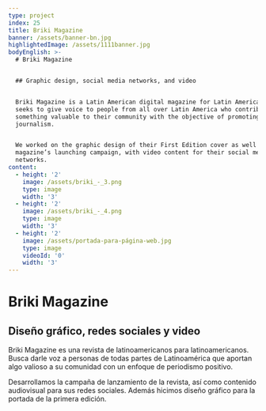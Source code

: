 ```yaml
---
type: project
index: 25
title: Briki Magazine
banner: /assets/banner-bn.jpg
highlightedImage: /assets/1111banner.jpg
bodyEnglish: >-
  # Briki Magazine


  ## Graphic design, social media networks, and video


  Briki Magazine is a Latin American digital magazine for Latin Americans. It
  seeks to give voice to people from all over Latin America who contribute
  something valuable to their community with the objective of promoting positive
  journalism.


  We worked on the graphic design of their First Edition cover as well as the
  magazine’s launching campaign, with video content for their social media
  networks.
content:
  - height: '2'
    image: /assets/briki_-_3.png
    type: image
    width: '3'
  - height: '2'
    image: /assets/briki_-_4.png
    type: image
    width: '3'
  - height: '2'
    image: /assets/portada-para-página-web.jpg
    type: image
    videoId: '0'
    width: '3'
---
```

# Briki Magazine

## Diseño gráfico, redes sociales y video

Briki Magazine es una revista de latinoamericanos para latinoamericanos. Busca darle voz a personas de todas partes de Latinoamérica que aportan algo valioso a su comunidad con un enfoque de periodismo positivo.

Desarrollamos la campaña de lanzamiento de la revista, así como contenido audiovisual para sus redes sociales. Además hicimos diseño gráfico para la portada de la primera edición.
